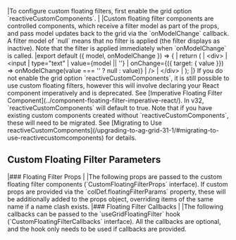 <framework-specific-section frameworks="react">
|To configure custom floating filters, first enable the grid option `reactiveCustomComponents`.
|
|Custom floating filter components are controlled components, which receive a filter model as part of the props, and pass model updates back to the grid via the `onModelChange` callback. A filter model of `null` means that no filter is applied (the filter displays as inactive). Note that the filter is applied immediately when `onModelChange` is called.
</framework-specific-section>

<framework-specific-section frameworks="react">
<snippet transform={false} language="jsx">
|export default ({ model, onModelChange }) => {
|    return (
|        &lt;div>
|            &lt;input
|                type="text"
|                value={model || ''}
|                onChange={({ target: { value }}) => onModelChange(value === '' ? null : value)}
|            />
|        &lt;/div>
|    );
|}
</snippet>
</framework-specific-section>

<framework-specific-section frameworks="react">
<note>If you do not enable the grid option `reactiveCustomComponents`, it is still possible to use custom floating filters, however this will involve declaring your React component imperatively and is deprecated. See [Imperative Floating Filter Component](../component-floating-filter-imperative-react/). In v32, `reactiveCustomComponents` will default to true. Note that if you have existing custom components created without `reactiveCustomComponents`, these will need to be migrated. See [Migrating to Use reactiveCustomComponents](/upgrading-to-ag-grid-31-1/#migrating-to-use-reactivecustomcomponents) for details.</note>
</framework-specific-section>

<framework-specific-section frameworks="react">
<h2 id="custom-floating-filter-parameters">Custom Floating Filter Parameters</h2>
</framework-specific-section>

<framework-specific-section frameworks="react">
|### Floating Filter Props
|
|The following props are passed to the custom floating filter components (`CustomFloatingFilterProps` interface). If custom props are provided via the `colDef.floatingFilterParams` property, these will be additionally added to the props object, overriding items of the same name if a name clash exists.
</framework-specific-section>
<framework-specific-section frameworks="react">
<interface-documentation interfaceName='CustomFloatingFilterProps' config='{ "description": "" }'></interface-documentation>
</framework-specific-section>
<framework-specific-section frameworks="react">
|### Floating Filter Callbacks
|
|The following callbacks can be passed to the `useGridFloatingFilter` hook (`CustomFloatingFilterCallbacks` interface). All the callbacks are optional, and the hook only needs to be used if callbacks are provided.
</framework-specific-section>
<framework-specific-section frameworks="react">
<interface-documentation interfaceName='CustomFloatingFilterCallbacks' config='{ "description": "" }'></interface-documentation>
</framework-specific-section>

